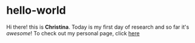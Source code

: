 # hello-world

Hi there! this is **Christina**. Today is my first day of research and so far it's *awesome*!
To check out my personal page, click [here](https://chchen123.github.io/hello-world/)
